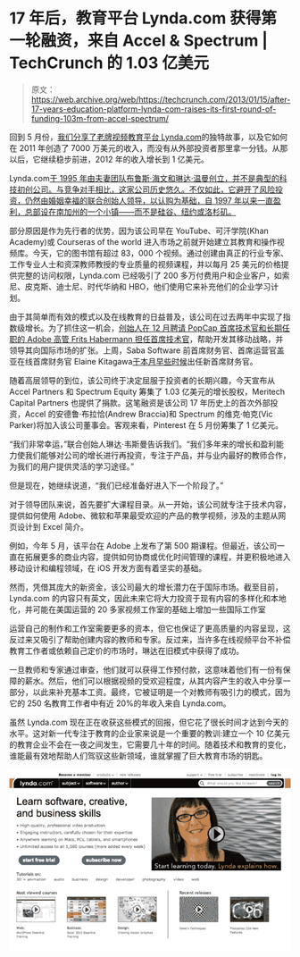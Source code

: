 # 17 年后，教育平台 Lynda.com 获得第一轮融资，来自 Accel & Spectrum | TechCrunch 的 1.03 亿美元

> 原文：<https://web.archive.org/web/https://techcrunch.com/2013/01/15/after-17-years-education-platform-lynda-com-raises-its-first-round-of-funding-103m-from-accel-spectrum/>

回到 5 月份，[我们分享了老牌视频教育平台 Lynda.com](https://web.archive.org/web/20230401025721/https://techcrunch.com/2012/05/03/lynda-70m/)的独特故事，以及它如何在 2011 年创造了 7000 万美元的收入，而没有从外部投资者那里拿一分钱。从那以后，它继续稳步前进，2012 年的收入增长到 1 亿美元。

Lynda.com[于 1995 年由夫妻团队布鲁斯·海文和琳达·温曼创立，并不是典型的科技初创公司。与竞争对手相比，这家公司历史悠久。不仅如此，它避开了风险投资，仍然由婚姻幸福的联合创始人领导，以认购为基础，自 1997 年以来一直盈利，总部设在南加州的一个小镇——而不是硅谷、纽约或洛杉矶。](https://web.archive.org/web/20230401025721/http://www.lynda.com/)

部分原因是作为先行者的优势，因为该公司早在 YouTube、可汗学院(Khan Academy)或 Courseras of the world 进入市场之前就开始建立其教育和操作视频库。今天，它的图书馆有超过 83，000 个视频。通过创建由真正的行业专家、工作专业人士和资深教师教授的专业质量的视频课程，并以每月 25 美元的价格提供完整的访问权限，Lynda.com 已经吸引了 200 多万付费用户和企业客户，如索尼、皮克斯、迪士尼、时代华纳和 HBO，他们使用它来补充他们的企业学习计划。

由于其简单而有效的模式以及在线教育的日益普及，该公司在过去两年中实现了指数级增长。为了抓住这一机会，[创始人在 12 月聘请 PopCap 首席技术官和长期任职的 Adobe 高管 Frits Habermann 担任首席技术官](https://web.archive.org/web/20230401025721/https://techcrunch.com/2012/12/17/popcap-cto-veteran-adobe-exec-frits-habermann-joins-learning-platform-lynda-com-to-help-it-go-mobile-global/)，帮助开发其移动战略，并领导其向国际市场的扩张。上周，Saba Software 前首席财务官、首席运营官盖亚在线首席财务官 Elaine Kitagawa[于本月早些时候](https://web.archive.org/web/20230401025721/http://www.lynda.com/news/newsreleases.aspx)出任新首席财务官。

随着高层领导的到位，该公司终于决定屈服于投资者的长期兴趣，今天宣布从 Accel Partners 和 Spectrum Equity 筹集了 1.03 亿美元的增长股权，Meritech Capital Partners 也提供了捐款。这笔融资是该公司 17 年历史上的首次外部投资，Accel 的安德鲁·布拉恰(Andrew Braccia)和 Spectrum 的维克·帕克(Vic Parker)将加入该公司董事会。客观来看，Pinterest 在 5 月份筹集了 1 亿美元。

“我们非常幸运，”联合创始人琳达·韦斯曼告诉我们。“我们多年来的增长和盈利能力使我们能够对公司的增长进行再投资，专注于产品，并与业内最好的教师合作，为我们的用户提供灵活的学习途径。”

但是现在，她继续说道，“我们已经准备好进入下一个阶段了。”

对于领导团队来说，首先要扩大课程目录。从一开始，该公司就专注于技术内容，提供如何使用 Adobe、微软和苹果最受欢迎的产品的教学视频，涉及的主题从网页设计到 Excel 简介。

例如，今年 5 月，该平台在 Adobe 上发布了第 500 期课程。但最近，该公司一直在拓展更多的商业内容，提供如何协商或优化时间管理的课程，并更积极地进入移动设计和编程领域，在 iOS 开发方面有着坚实的基础。

然而，凭借其庞大的新资金，该公司最大的增长潜力在于国际市场。截至目前，Lynda.com 的内容只有英文，因此未来它将大力投资于现有内容的多样化和本地化，并可能在美国运营的 20 多家视频工作室的基础上增加一些国际工作室

运营自己的制作和工作室需要更多的资本，但它也保证了更高质量的内容呈现，这反过来又吸引了帮助创建内容的教师和专家。反过来，当许多在线视频平台不补偿教育工作者或依赖自己定价的市场时，琳达在旧模式中获得了成功。

一旦教师和专家通过审查，他们就可以获得工作预付款，这意味着他们有一份有保障的薪水。然后，他们可以根据视频的受欢迎程度，从其内容产生的收入中分享一部分，以此来补充基本工资。最终，它被证明是一个对教师有吸引力的模式，因为它的 250 名教育工作者中有近 20%的年收入来自 Lynda.com。

虽然 Lynda.com 现在正在收获这些模式的回报，但它花了很长时间才达到今天的水平。这对新一代专注于教育的企业家来说是一个重要的教训:建立一个 10 亿美元的教育企业不会在一夜之间发生，它需要几十年的时间。随着技术和教育的变化，谁能最有效地帮助人们驾驭这些新领域，谁就掌握了巨大教育市场的钥匙。

[![Screen shot 2013-01-15 at 10.47.54 PM](img/6fc0c541b771d748d379b6e8a8f52363.png)](https://web.archive.org/web/20230401025721/https://techcrunch.com/wp-content/uploads/2013/01/screen-shot-2013-01-15-at-10-47-54-pm.png)